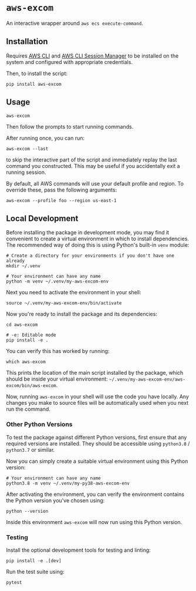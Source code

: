 # `aws-excom`

An interactive wrapper around `aws ecs execute-command`.

## Installation

Requires [AWS CLI](https://aws.amazon.com/cli/) and 
[AWS CLI Session Manager](https://docs.aws.amazon.com/systems-manager/latest/userguide/session-manager-working-with-install-plugin.html)
to be installed on the system and configured with appropriate credentials.

Then, to install the script:
```shell
pip install aws-excom
```

## Usage

```shell
aws-excom
```
Then follow the prompts to start running commands.

After running once, you can run:

```shell
aws-excom --last
```

to skip the interactive part of the script and immediately replay the last command you 
constructed. This may be useful if you accidentally exit a running session.

By default, all AWS commands will use your default profile and region. To override these, pass 
the following arguments:

```shell
aws-excom --profile foo --region us-east-1
```

## Local Development

Before installing the package in development mode, you may find it convenient to create a 
virtual environment in which to install dependencies. The recommended way of doing this is
using Python's built-in `venv` module:

```shell
# Create a directory for your environments if you don't have one already
mkdir ~/.venv  

# Your environment can have any name
python -m venv ~/.venv/my-aws-excom-env  
```

Next you need to activate the environment in your shell:

```shell
source ~/.venv/my-aws-excom-env/bin/activate
```

Now you're ready to install the package and its dependencies:

```shell
cd aws-excom

# -e: Editable mode
pip install -e .
```

You can verify this has worked by running:
```shell
which aws-excom
```

This prints the location of the main script installed by the package, which should be 
inside your virtual environment: `~/.venv/my-aws-excom-env/aws-excom/bin/aws-excom`.

Now, running `aws-excom` in your shell will use the code you have locally. Any changes
you make to source files will be automatically used when you next run the command.

### Other Python Versions

To test the package against different Python versions, first ensure that any required 
versions are installed. They should be accessible using `python3.8` / `python3.7` or
similar.

Now you can simply create a suitable virtual environment using this Python version:

```shell
# Your environment can have any name
python3.8 -m venv ~/.venv/my-py38-aws-excom-env  
```

After activating the environment, you can verify the environment contains the Python
version you've chosen using:

```shell
python --version
```

Inside this environment `aws-excom` will now run using this Python version. 

### Testing

Install the optional development tools for testing and linting:

```shell
pip install -e .[dev]
```

Run the test suite using:

```shell
pytest
```
